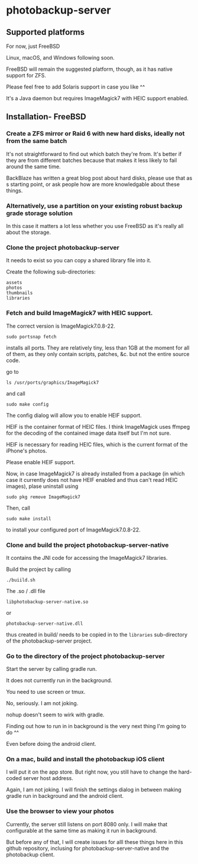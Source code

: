 # photobackup-server

## Supported platforms

For now, just FreeBSD

Linux, macOS, and Windows following soon.

FreeBSD will remain the suggested platform, though, as it has native support for ZFS.

Please feel free to add Solaris support in case you like ^^

It's a Java daemon but requires ImageMagick7 with HEIC support enabled.

## Installation- FreeBSD

### Create a ZFS mirror or Raid 6 with new hard disks, ideally not from the same batch

It's not straightforward to find out which batch they're from. It's better if they are
from different batches because that makes it less likely to fail around the same time.

BackBlaze has written a great blog post about hard disks, please use that as s starting
point, or ask people how are more knowledgable about these things.

### Alternatively, use a partition on your existing robust backup grade storage solution

In this case it matters a lot less whether you use FreeBSD as it's really all about the storage.

### Clone the project photobackup-server

It needs to exist so you can copy a shared library file into it.

Create the following sub-directories:

    assets
    photos
    thumbnails
    libraries

### Fetch and build ImageMagick7 with HEIC support.

The correct version is ImageMagick7.0.8-22.

    sudo portsnap fetch

installs all ports. They are relatively tiny, less than 1GB at the moment for all of them, as they only contain scripts, patches, &c. but not the entire source code.

go to 

    ls /usr/ports/graphics/ImageMagick7

and call

    sudo make config

The config dialog will allow you to enable HEIF support.

HEIF is the container format of HEIC files. I think ImageMagick uses ffmpeg for the decoding of the contained image data itself but I'm not sure.

HEIF is necessary for reading HEIC files, which is the current format of the iPhone's photos.

Please enable HEIF support.

Now, in case ImageMagick7 is already installed from a package (in which case it currently does not have HEIF enabled and thus can't read HEIC images), plase uninstall using

    sudo pkg remove ImageMagick7

Then, call

    sudo make install

to install your configured port of ImageMagick7.0.8-22.

### Clone and build the project photobackup-server-native

It contains the JNI code for accessing the ImageMagick7 libraries.

Build the project by calling

    ./buiild.sh

The .so / .dll file

    libphotobackup-server-native.so
    
or

    photobackup-server-native.dll

thus created in build/ needs to be copied in to the ```libraries``` sub-directory of the photobackup-server project.

### Go to the directory of the project photobackup-server

Start the server by calling gradle run.

It does not currently run in the background.

You need to use screen or tmux.

No, seriously. I am not joking.

nohup doesn't seem to wirk with gradle.

Finding out how to run in in background is the very next thing I'm going to do ^^

Even before doing the android client.

### On a mac, build and install the photobackup iOS client

I will put it on the app store. But right now, you still have to change the hard-coded server host address.

Again, I am not joking. I will finish the settings dialog in between making gradle run in background and the android client.

### Use the browser to view your photos

Currently, the server still listens on port 8080 only. I will make that configurable at the same time as making it run in background.

But before any of that, I will create issues for alll these things here in this github repository, inclusing for photobackup-server-native and the photobackup client.
